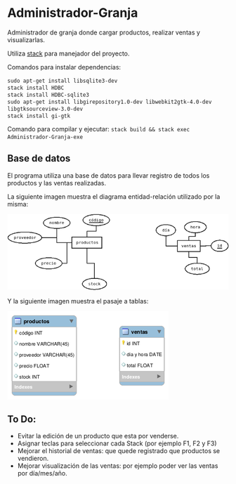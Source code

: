 # Administrador-Granja
Administrador de granja donde cargar productos, realizar ventas y visualizarlas.

Utiliza [stack](https://docs.haskellstack.org/en/stable/install_and_upgrade/) para manejador del proyecto.

Comandos para instalar dependencias:
```sudo apt-get install sqlite3
sudo apt-get install libsqlite3-dev
stack install HDBC
stack install HDBC-sqlite3
sudo apt-get install libgirepository1.0-dev libwebkit2gtk-4.0-dev libgtksourceview-3.0-dev
stack install gi-gtk
```

Comando para compilar y ejecutar:
`stack build && stack exec Administrador-Granja-exe`

## Base de datos
El programa utiliza una base de datos para llevar registro de todos los productos y las ventas realizadas.

La siguiente imagen muestra el diagrama entidad-relación utilizado por la misma:

![diagrama e/r](/assets/diagrama_entidad_relacion.png)

Y la siguiente imagen muestra el pasaje a tablas:

![tablas](/assets/tablas.png)

## To Do:
* Evitar la edición de un producto que esta por venderse.
* Asignar teclas para seleccionar cada Stack (por ejemplo F1, F2 y F3)
* Mejorar el historial de ventas: que quede registrado que productos se vendieron.
* Mejorar visualización de las ventas: por ejemplo poder ver las ventas por día/mes/año.
